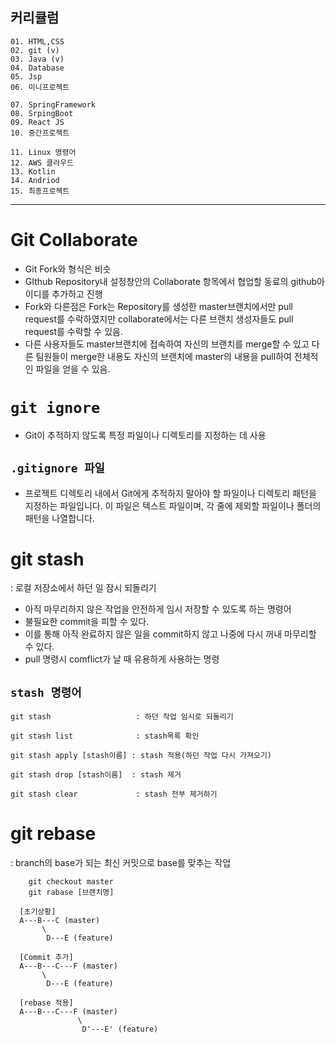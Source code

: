 ## 커리큘럼
```
01. HTML,CSS  
02. git (v)
03. Java (v)
04. Database
05. Jsp
06. 미니프로젝트

07. SpringFramework
08. SrpingBoot
09. React JS
10. 중간프로젝트

11. Linux 명령어
12. AWS 클라우드
13. Kotlin
14. Andriod
15. 최종프로젝트
```
---

# Git Collaborate
+ Git Fork와 형식은 비슷
+ GIthub Repository내 설정창안의 Collaborate 항목에서 협업할 동료의 github아이디를 추가하고 진행
+ Fork와 다른점은 Fork는 Repository를 생성한 master브랜치에서만 pull request를 수락하였지만 collaborate에서는 다른 브랜치 생성자들도 pull request를 수락할 수 있음.
+ 다른 사용자들도 master브랜치에 접속하여 자신의 브랜치를 merge할 수 있고 다른 팀원들이 merge한 내용도 자신의 브랜치에 master의 내용을 pull하여 전체적인 파일을 얻을 수 있음.

# ```git ignore```
+ Git이 추적하지 않도록 특정 파일이나 디렉토리를 지정하는 데 사용

## ```.gitignore 파일```
+ 프로젝트 디렉토리 내에서 Git에게 추적하지 말아야 할 파일이나 디렉토리 패턴을 지정하는 파일입니다. 이 파일은 텍스트 파일이며, 각 줄에 제외할 파일이나 폴더의 패턴을 나열합니다.

# git stash
 : 로컬 저장소에서 하던 일 잠시 되돌리기

+ 아직 마무리하지 않은 작업을 안전하게 임시 저장할 수 있도록 하는 명령어
+ 불필요한 commit을 피할 수 있다. 
+ 이를 통해 아직 완료하지 않은 일을 commit하지 않고 나중에 다시 꺼내 마무리할 수 있다.
+ pull 명령시 comflict가 날 때 유용하게 사용하는 명령

## ```stash 명령어```
```
git stash                   : 하던 작업 임시로 되돌리기

git stash list              : stash목록 확인

git stash apply [stash이름] : stash 적용(하던 작업 다시 가져오기)

git stash drop [stash이름]  : stash 제거

git stash clear             : stash 전부 제거하기
```

# git rebase
 : branch의 base가 되는 최신 커밋으로 base를 맞추는 작업

```
    git checkout master
    git rabase [브랜치명]
```


```
  [초기상황]
  A---B---C (master)
       \
        D---E (feature)

  [Commit 추가]
  A---B---C---F (master)
       \
        D---E (feature)

  [rebase 적용]
  A---B---C---F (master)
               \
                D'---E' (feature)

```
